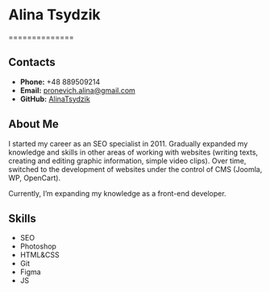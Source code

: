 # Alina Tsydzik
==============
## Contacts
- **Phone:** +48 889509214
- **Email:** pronevich.alina@gmail.com
- **GitHub:** [AlinaTsydzik](https://github.com/AlinaTsydzik)

## About Me
I started my career as an SEO specialist in 2011. 
Gradually expanded my knowledge and skills in other areas of working with websites (writing texts, creating and editing graphic information, simple video clips). 
Over time, switched to the development of websites under the control of CMS (Joomla, WP, OpenCart).


Currently, I’m expanding my knowledge as a front-end developer.

## Skills
- SEO
- Photoshop
- HTML&CSS
- Git
- Figma
- JS

